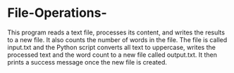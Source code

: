 # File-Operations-
This program reads a text file, processes its content, and writes the results to a new file. It also counts the number of words in the file.
The file is called input.txt and the Python script converts all text to uppercase, writes the processed text and the word count to a new file called output.txt. It then prints a success message once the new file is created.
